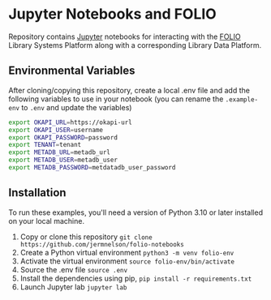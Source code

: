 # Jupyter Notebooks and FOLIO
Repository contains [Jupyter][JPTY] notebooks for interacting with the [FOLIO][FOLIO] Library
Systems Platform along with a corresponding Library Data Platform.


## Environmental Variables 
After cloning/copying this repository, create a local .env file and add the following variables
to use in your notebook (you can rename the `.example-env` to `.env` and update the variables)

```bash
export OKAPI_URL=https://okapi-url
export OKAPI_USER=username
export OKAPI_PASSWORD=password
export TENANT=tenant
export METADB_URL=metadb_url
export METADB_USER=metadb_user
export METADB_PASSWORD=metdatadb_user_password
```

## Installation
To run these examples, you'll need a version of Python 3.10 or later installed on your local
machine.

1. Copy or clone this repository `git clone https://github.com/jermnelson/folio-notebooks`
1. Create a Python virtual environment `python3 -m venv folio-env`
1. Activate the virtual environment `source folio-env/bin/activate`
1. Source the .env file `source .env`
1. Install the dependencies using pip, `pip install -r requirements.txt`
1. Launch Jupyter lab `jupyter lab`

[JPTY]: https://jupyter.org/
[FOLIO]: https://www.folio.org/
